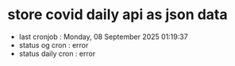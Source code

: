 # store covid daily api as json data

- last cronjob : Monday, 08 September 2025 01:19:37
- status og cron : error
- status daily cron : error
      
      